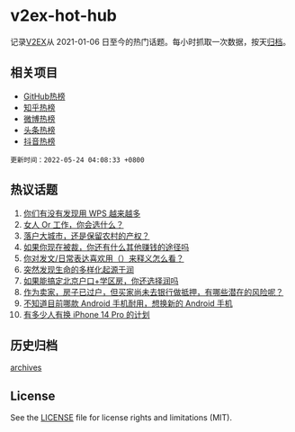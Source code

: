 # v2ex-hot-hub

 记录[V2EX](https://www.v2ex.com/)从 2021-01-06 日至今的热门话题。每小时抓取一次数据，按天[归档](archives)。
 
 ## 相关项目

- [GitHub热榜](https://github.com/snaildev/github-hot-hub)
- [知乎热榜](https://github.com/snaildev/zhihu-hot-hub)
- [微博热榜](https://github.com/snaildev/weibo-hot-hub)
- [头条热榜](https://github.com/snaildev/toutiao-hot-hub)
- [抖音热榜](https://github.com/snaildev/douyin-hot-hub)


 `更新时间：2022-05-24 04:08:33 +0800`

## 热议话题

1. [你们有没有发现用 WPS 越来越多](https://www.v2ex.com/t/854600)
1. [女人 Or 工作，你会选什么？](https://www.v2ex.com/t/854613)
1. [落户大城市，还是保留农村的产权？](https://www.v2ex.com/t/854644)
1. [如果你现在被裁，你还有什么其他赚钱的途径吗](https://www.v2ex.com/t/854679)
1. [你对发文/日常表达喜欢用（）来释义怎么看？](https://www.v2ex.com/t/854616)
1. [突然发现生命的多样化起源于润](https://www.v2ex.com/t/854601)
1. [如果能搞定北京户口+学区房，你还选择润吗](https://www.v2ex.com/t/854668)
1. [作为卖家，房子已过户，但买家尚未去银行做抵押，有哪些潜在的风险呢？](https://www.v2ex.com/t/854689)
1. [不知道目前哪款 Android 手机耐用，想换新的 Android 手机](https://www.v2ex.com/t/854609)
1. [有多少人有换 iPhone 14 Pro 的计划](https://www.v2ex.com/t/854704)

## 历史归档

[archives](archives)

## License

See the [LICENSE](LICENSE) file for license rights and limitations (MIT).
